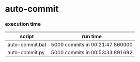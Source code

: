 # auto-commit

### execution time 

| script | run time |
| ------ | -------- |
| auto-commit.bat | 5000 commits in 00:21:47.860000  |
| auto-commit.py | 5000 commits in 00:53:33.891692 |
